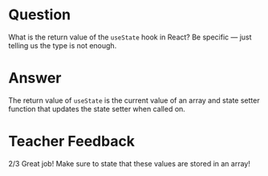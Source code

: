 # Question

What is the return value of the `useState` hook in React? Be specific — just telling us the type is not enough.

# Answer
The return value of `useState` is the current value of an array and state setter function that updates the state setter when called on.

# Teacher Feedback
2/3
Great job! Make sure to state that these values are stored in an array! 